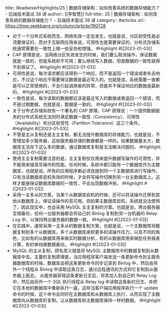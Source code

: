 title:: Readwise/Highlights/25 | 数据存储架构：如何改善系统的数据存储能力？ - 后端技术面试 38 讲
author:: [[李智慧]]
full-title:: 25 | 数据存储架构：如何改善系统的数据存储能力？ - 后端技术面试 38 讲
category:: #articles
url:: https://time.geekbang.org/column/article/190728

- 对于一个分布式系统而言，网络失效一定会发生，也就是说，分区耐受性是必须要保证的，而对于互联网应用来说，可用性也是需要保证的，分布式存储系统通常需要在一致性上做一些妥协和增强。 #Highlight #[[2023-01-03]]
- CAP 原理是说，当网络分区失效发生的时候，我们要么取消操作，保证数据就是一致的，但是系统却不可用；要么继续写入数据，但是数据的一致性就得不到保证了。 #Highlight #[[2023-01-03]]
- 可用性是说，每次请求都应该得到一个响应，而不是返回一个错误或者失去响应，不过这个响应不需要保证数据是最近写入的。也就是说，系统需要一直都是可以正常使用的，不会引起调用者的异常，但是并不保证响应的数据是最新的。 #Highlight #[[2023-01-03]]
- 一致性是说，每次读取的数据都应该是最近写入的数据或者返回一个错误，而不是过期数据，也就是说，数据是一致的。 #Highlight #[[2023-01-03]]
- 关于分布式存储系统有一个著名的 CAP 原理，CAP 原理说：一个提供数据服务的分布式系统无法同时满足数据一致性（Consistency）、可用性（Availability）和分区耐受性（Partition Tolerance）这三个条件。 #Highlight #[[2023-01-03]]
- 不管是主从复制还是主主复制，都无法提升数据库的存储能力，也就是说，不管增加多少服务器，这些服务器存储的数据都是一样的。如果数据量太大，数据库无法存下这么多的数据，通过数据库复制是无法解决问题的。 #Highlight #[[2023-01-03]]
- 使用主主复制需要注意的是，主主复制仅仅用来提升数据写操作的可用性，并不能用来提高写操作的性能。任何时候，系统中都只能有一个数据库作为主数据库，也就是说，所有的应用程序都必须连接到同一个主数据库进行写操作。只有当该数据库宕机失效的时候，才会将写操作切换到另一台主数据库上。这样才能够保证数据库数据的一致性，不会出现数据冲突。 #Highlight #[[2023-01-03]]
- 采用一主多从的方案，当某个从数据库宕机的时候，还可以将读操作迁移到其他从数据库上，保证读操作的高可用。但如果主数据库宕机，系统就没法使用了，因此现实中，也会采用 MySQL 主主复制的方案。也就是说，两台服务器互相备份，任何一台服务器都会将自己的 Binlog 复制到另一台机器的 Relay Log 中，以保持两台服务器的数据一致。 #Highlight #[[2023-01-03]]
- 在实践中，通常采用一主多从的数据复制方案，也就是说，一个主数据库将数据复制到多个从数据库，多个从数据库承担更多的读操作压力，以及不同的角色，比如有的从数据库用来做实时数据分析，有的从数据库用来做批任务报表计算，有的单纯做数据备份。 #Highlight #[[2023-01-03]]
- MySQL 的主从复制，顾名思义就是将 MySQL 主数据库中的数据复制到从数据库中去。主要的复制原理是，当应用程序客户端发送一条更新命令到主服务器数据库的时候，数据库会把这条更新命令同步记录到 Binlog 中，然后由另外一个线程从 Binlog 中读取这条日志，通过远程通讯的方式将它复制到从服务器上面去。
  从服务器获得这条更新日志后，将其加入到自己的 Relay Log 中，然后由另外一个 SQL 执行线程从 Relay log 中读取这条新的日志，并把它在本地的数据库中重新执行一遍，这样当客户端应用程序执行一个 update 命令的时候，这个命令会同时在主数据库和从数据库上执行，从而实现了主数据库向从数据库的复制，让从数据库和主数据库保持一样的数据。 #Highlight #[[2023-01-03]]